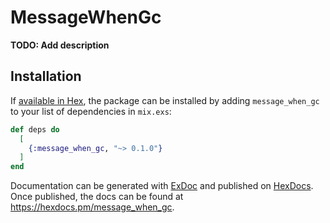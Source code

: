 # MessageWhenGc

**TODO: Add description**

## Installation

If [available in Hex](https://hex.pm/docs/publish), the package can be installed
by adding `message_when_gc` to your list of dependencies in `mix.exs`:

```elixir
def deps do
  [
    {:message_when_gc, "~> 0.1.0"}
  ]
end
```

Documentation can be generated with [ExDoc](https://github.com/elixir-lang/ex_doc)
and published on [HexDocs](https://hexdocs.pm). Once published, the docs can
be found at <https://hexdocs.pm/message_when_gc>.

